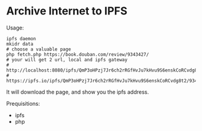 # Archive Internet to IPFS

Usage:
    
    ipfs daemon
    mkidr data
    # choose a valuable page
    php fetch.php https://book.douban.com/review/9343427/
    # your will get 2 url, local and ipfs gateway
    # http://localhost:8080/ipfs/QmP3oHPzj7Jr6ch2rRGfHvJu7kHvu9S6enskCoRCvdg8t2/9343427.html
    # https://ipfs.io/ipfs/QmP3oHPzj7Jr6ch2rRGfHvJu7kHvu9S6enskCoRCvdg8t2/9343427.html

It will download the page, and show you the ipfs address.

Prequisitions:
- ipfs
- php